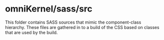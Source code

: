 # omniKernel/sass/src

This folder contains SASS sources that mimic the component-class hierarchy. These files
are gathered in to a build of the CSS based on classes that are used by the build.
